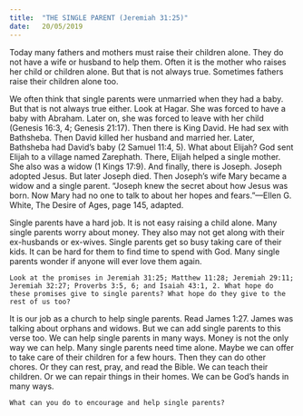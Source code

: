 ```yaml
---
title:  "THE SINGLE PARENT (Jeremiah 31:25)"
date:   20/05/2019
---
```




Today many fathers and mothers must raise their children alone. They do not have a wife or husband to help them. Often it is the mother who raises her child or children alone. But that is not always true. Sometimes fathers raise their children alone too.

We often think that single parents were unmarried when they had a baby. But that is not always true either. Look at Hagar. She was forced to have a baby with Abraham. Later on, she was forced to leave with her child (Genesis 16:3, 4; Genesis 21:17). Then there is King David. He had sex with Bathsheba. Then David killed her husband and married her. Later, Bathsheba had David’s baby (2 Samuel 11:4, 5). What about Elijah? God sent Elijah to a village named Zarephath. There, Elijah helped a single mother. She also was a widow (1 Kings 17:9). And finally, there is Joseph. Joseph adopted Jesus. But later Joseph died. Then Joseph’s wife Mary became a widow and a single parent. “Joseph knew the secret about how Jesus was born. Now Mary had no one to talk to about her hopes and fears.”—Ellen G. White, The Desire of Ages, page 145, adapted. 

Single parents have a hard job. It is not easy raising a child alone. Many single parents worry about money. They also may not get along with their ex-husbands or ex-wives. Single parents get so busy taking care of their kids. It can be hard for them to find time to spend with God. Many single parents wonder if anyone will ever love them again.

`Look at the promises in Jeremiah 31:25; Matthew 11:28; Jeremiah 29:11; Jeremiah 32:27; Proverbs 3:5, 6; and Isaiah 43:1, 2. What hope do these promises give to single parents? What hope do they give to the rest of us too?`

It is our job as a church to help single parents. Read James 1:27. James was talking about orphans and widows. But we can add single parents to this verse too. We can help single parents in many ways. Money is not the only way we can help. Many single parents need time alone. Maybe we can offer to take care of their children for a few hours. Then they can do other chores. Or they can rest, pray, and read the Bible. We can teach their children. Or we can repair things in their homes. We can be God’s hands in many ways.  

`What can you do to encourage and help single parents?`